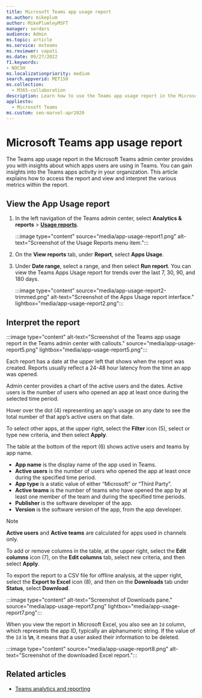 ```yaml
---
title: Microsoft Teams app usage report
ms.author: mikeplum
author: MikePlumleyMSFT
manager: serdars
audience: Admin
ms.topic: article
ms.service: msteams
ms.reviewer: vapati
ms.date: 09/27/2022
f1.keywords:
- NOCSH
ms.localizationpriority: medium
search.appverid: MET150
ms.collection: 
  - M365-collaboration
description: Learn how to use the Teams app usage report in the Microsoft Teams admin center.
appliesto: 
  - Microsoft Teams
ms.custom: seo-marvel-apr2020
---
```


# Microsoft Teams app usage report

The Teams app usage report in the Microsoft Teams admin center provides you with insights about which apps users are using in Teams. You can gain insights into the Teams apps activity in your organization. This article explains how to access the report and view and interpret the various metrics within the report. 

## View the App Usage report

1. In the left navigation of the Teams admin center, select **Analytics & reports** > **[Usage reports](https://admin.teams.microsoft.com/analytics/reports)**.

   :::image type="content" source="media/app-usage-report1.png" alt-text="Screenshot of the Usage Reports menu item.":::

1. On the **View reports** tab, under **Report**, select **Apps Usage**.

1. Under **Date range**, select a range, and then select **Run report**. You can view the Teams Apps Usage report for trends over the last 7, 30, 90, and 180 days.

   :::image type="content" source="media/app-usage-report2-trimmed.png" alt-text="Screenshot of the Apps Usage report interface." lightbox="media/app-usage-report2.png":::

## Interpret the report

:::image type="content" alt-text="Screenshot of the Teams app usage report in the Teams admin center with callouts." source="media/app-usage-report5.png" lightbox="media/app-usage-report5.png":::

Each report has a date at the upper left that shows when the report was created. Reports usually reflect a 24-48 hour latency from the time an app was opened.

Admin center provides a chart of the active users and the dates. Active users is the number of users who opened an app at least once during the selected time period.

Hover over the dot (4) representing an app's usage on any date to see the total number of that app’s active users on that date.

To select other apps, at the upper right, select the **Filter** icon (5), select or type new criteria, and then select **Apply**.

The table at the bottom of the report (6) shows active users and teams by app name.

   - **App name** is the display name of the app used in Teams.
   - **Active users** is the number of users who opened the app at least once during the specified time period.
   - **App type** is a static value of either “Microsoft” or “Third Party”.
   - **Active teams** is the number of teams who have opened the app by at least one member of the team and during the specified time periods.
   - **Publisher** is the software developer of the app.
   - **Version** is the software version of the app, from the app developer.

   > [!NOTE]
   > **Active users** and **Active teams** are calculated for apps used in channels only.

To add or remove columns in the table, at the upper right, select the **Edit columns** icon (7), on the **Edit columns** tab, select new criteria, and then select **Apply**.

To export the report to a CSV file for offline analysis, at the upper right, select the **Export to Excel** icon (8), and then on the **Downloads** tab under **Status**, select **Download**.

   :::image type="content" alt-text="Screenshot of Downloads pane." source="media/app-usage-report7.png" lightbox="media/app-usage-report7.png":::

When you view the report in Microsoft Excel, you also see an `Id` column, which represents the app ID, typically an alphanumeric string. If the value of the `Id` is **\n**, it means that a user asked their information to be deleted.

   :::image type="content" source="media/app-usage-report8.png" alt-text="Screenshot of the downloaded Excel report.":::

## Related articles

- [Teams analytics and reporting](teams-reporting-reference.md)
